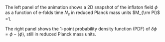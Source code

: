 The left panel of the animation shows a 2D snapshot of the inflaton field $\phi$ as a function of e-folds time $N_e$ in reduced Planck mass units $M_{\rm Pl}$ =1. 

The right panel shows the 1-point probability density function (PDF) of $\delta\phi=\phi-\langle\phi\rangle$, still in reduced Planck mass units.

